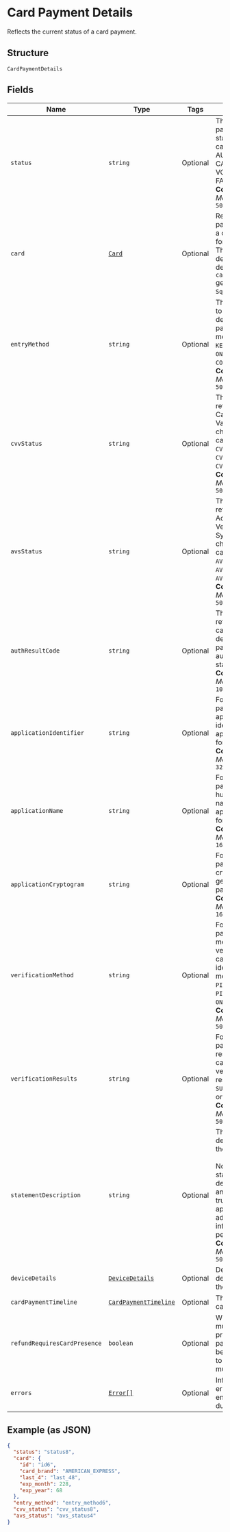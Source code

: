 
# Card Payment Details

Reflects the current status of a card payment.

## Structure

`CardPaymentDetails`

## Fields

| Name | Type | Tags | Description |
|  --- | --- | --- | --- |
| `status` | `string` | Optional | The card payment's current state. The state can be AUTHORIZED, CAPTURED, VOIDED, or<br>FAILED.<br>**Constraints**: *Maximum Length*: `50` |
| `card` | [`Card`](/doc/models/card.md) | Optional | Represents the payment details of a card to be used for payments. These<br>details are determined by the `card_nonce` generated by `SqPaymentForm`. |
| `entryMethod` | `string` | Optional | The method used to enter the card's details for the payment. The method can be<br>`KEYED`, `SWIPED`, `EMV`, `ON_FILE`, or `CONTACTLESS`.<br>**Constraints**: *Maximum Length*: `50` |
| `cvvStatus` | `string` | Optional | The status code returned from the Card Verification Value (CVV) check. The code can be<br>`CVV_ACCEPTED`, `CVV_REJECTED`, or `CVV_NOT_CHECKED`.<br>**Constraints**: *Maximum Length*: `50` |
| `avsStatus` | `string` | Optional | The status code returned from the Address Verification System (AVS) check. The code can be<br>`AVS_ACCEPTED`, `AVS_REJECTED`, or `AVS_NOT_CHECKED`.<br>**Constraints**: *Maximum Length*: `50` |
| `authResultCode` | `string` | Optional | The status code returned by the card issuer that describes the payment's<br>authorization status.<br>**Constraints**: *Maximum Length*: `10` |
| `applicationIdentifier` | `string` | Optional | For EMV payments, the application ID identifies the EMV application used for the payment.<br>**Constraints**: *Maximum Length*: `32` |
| `applicationName` | `string` | Optional | For EMV payments, the human-readable name of the EMV application used for the payment.<br>**Constraints**: *Maximum Length*: `16` |
| `applicationCryptogram` | `string` | Optional | For EMV payments, the cryptogram generated for the payment.<br>**Constraints**: *Maximum Length*: `16` |
| `verificationMethod` | `string` | Optional | For EMV payments, the method used to verify the cardholder's identity. The method can be<br>`PIN`, `SIGNATURE`, `PIN_AND_SIGNATURE`, `ON_DEVICE`, or `NONE`.<br>**Constraints**: *Maximum Length*: `50` |
| `verificationResults` | `string` | Optional | For EMV payments, the results of the cardholder verification. The result can be<br>`SUCCESS`, `FAILURE`, or `UNKNOWN`.<br>**Constraints**: *Maximum Length*: `50` |
| `statementDescription` | `string` | Optional | The statement description sent to the card networks.<br><br>Note: The actual statement description varies and is likely to be truncated and appended with<br>additional information on a per issuer basis.<br>**Constraints**: *Maximum Length*: `50` |
| `deviceDetails` | [`DeviceDetails`](/doc/models/device-details.md) | Optional | Details about the device that took the payment. |
| `cardPaymentTimeline` | [`CardPaymentTimeline`](/doc/models/card-payment-timeline.md) | Optional | The timeline for card payments. |
| `refundRequiresCardPresence` | `boolean` | Optional | Whether the card must be physically present for the payment to<br>be refunded.  If set to `true`, the card must be present. |
| `errors` | [`Error[]`](/doc/models/error.md) | Optional | Information about errors encountered during the request. |

## Example (as JSON)

```json
{
  "status": "status8",
  "card": {
    "id": "id6",
    "card_brand": "AMERICAN_EXPRESS",
    "last_4": "last_48",
    "exp_month": 228,
    "exp_year": 68
  },
  "entry_method": "entry_method6",
  "cvv_status": "cvv_status8",
  "avs_status": "avs_status4"
}
```

